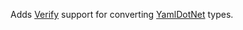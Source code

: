 Adds [Verify](https://github.com/VerifyTests/Verify) support for converting [YamlDotNet](https://github.com/aaubry/YamlDotNet) types.